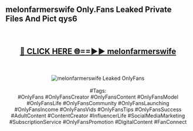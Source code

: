 <h2>melonfarmerswife Only.Fans Leaked Private Files And Pict qys6</h2>
<br>
<div align="center">
<h2><a href="https://mediafiles.top/melonfarmerswife" rel="nofollow">🔴 CLICK HERE 🌐==►► melonfarmerswife</a></h2>
<br>
<br>
<a href="https://mediafiles.top/melonfarmerswife" rel="nofollow" data-target="animated-image.originalLink"><img src="https://i.ibb.co.com/WyWwxjT/player-gif2.gif" alt="melonfarmerswife Leaked OnlyFans" style="max-width: 100%; display: inline-block;" data-target="animated-image.originalImage"></a>
<br><br>
#Tags:
<br>
#OnlyFans #OnlyFansCreator #OnlyFansContent #OnlyFansModel #OnlyFansLife #OnlyFansCommunity #OnlyFansLaunching #OnlyFansIncome #OnlyFansVids #OnlyFansTips #OnlyFansSuccess #AdultContent #ContentCreator #InfluencerLife #SocialMediaMarketing #SubscriptionService #OnlyFansPromotion #DigitalContent #FanConnect
</div>
<br>